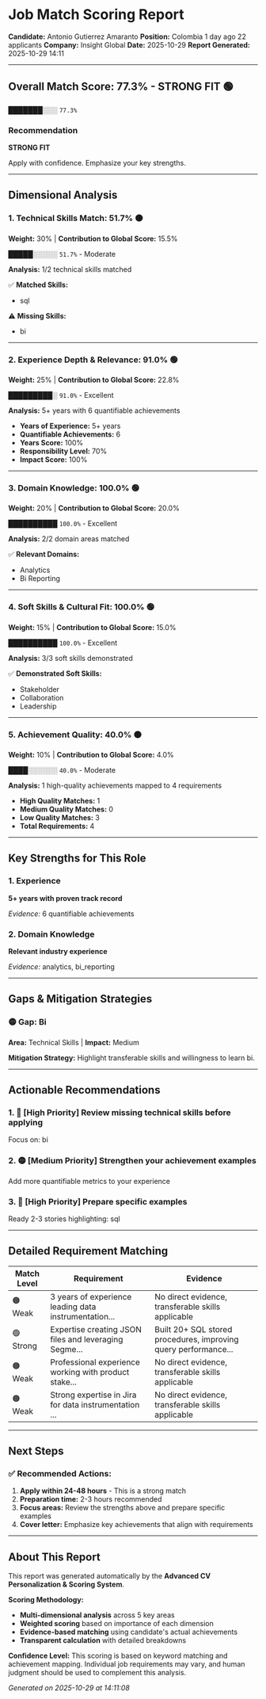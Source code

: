 # Job Match Scoring Report

**Candidate:** Antonio Gutierrez Amaranto
**Position:** Colombia  1 day ago  22 applicants
**Company:** Insight Global
**Date:** 2025-10-29
**Report Generated:** 2025-10-29 14:11

---

## Overall Match Score: 77.3% - STRONG FIT 🟢

**███████░░░** `77.3%`

### Recommendation
**STRONG FIT**

Apply with confidence. Emphasize your key strengths.

---

## Dimensional Analysis

### 1. Technical Skills Match: 51.7% 🟠
**Weight:** 30% | **Contribution to Global Score:** 15.5%

**█████░░░░░** `51.7%` - Moderate

**Analysis:** 1/2 technical skills matched

✅ **Matched Skills:**
- sql

⚠️ **Missing Skills:**
- bi

---

### 2. Experience Depth & Relevance: 91.0% 🟢
**Weight:** 25% | **Contribution to Global Score:** 22.8%

**█████████░** `91.0%` - Excellent

**Analysis:** 5+ years with 6 quantifiable achievements

- **Years of Experience:** 5+ years
- **Quantifiable Achievements:** 6
- **Years Score:** 100%
- **Responsibility Level:** 70%
- **Impact Score:** 100%

---

### 3. Domain Knowledge: 100.0% 🟢
**Weight:** 20% | **Contribution to Global Score:** 20.0%

**██████████** `100.0%` - Excellent

**Analysis:** 2/2 domain areas matched

✅ **Relevant Domains:**
- Analytics
- Bi Reporting

---

### 4. Soft Skills & Cultural Fit: 100.0% 🟢
**Weight:** 15% | **Contribution to Global Score:** 15.0%

**██████████** `100.0%` - Excellent

**Analysis:** 3/3 soft skills demonstrated

✅ **Demonstrated Soft Skills:**
- Stakeholder
- Collaboration
- Leadership

---

### 5. Achievement Quality: 40.0% 🟠
**Weight:** 10% | **Contribution to Global Score:** 4.0%

**████░░░░░░** `40.0%` - Moderate

**Analysis:** 1 high-quality achievements mapped to 4 requirements

- **High Quality Matches:** 1
- **Medium Quality Matches:** 0
- **Low Quality Matches:** 3
- **Total Requirements:** 4

---

## Key Strengths for This Role

### 1. Experience

**5+ years with proven track record**

*Evidence:* 6 quantifiable achievements

### 2. Domain Knowledge

**Relevant industry experience**

*Evidence:* analytics, bi_reporting

---

## Gaps & Mitigation Strategies

### 🟡 Gap: Bi
**Area:** Technical Skills | **Impact:** Medium

**Mitigation Strategy:** Highlight transferable skills and willingness to learn bi.

---

## Actionable Recommendations

### 1. 🔴 [High Priority] Review missing technical skills before applying

Focus on: bi

### 2. 🟡 [Medium Priority] Strengthen your achievement examples

Add more quantifiable metrics to your experience

### 3. 🔴 [High Priority] Prepare specific examples

Ready 2-3 stories highlighting: sql

---

## Detailed Requirement Matching

| Match Level | Requirement | Evidence |
|------------|------------|----------|
| 🟠 Weak | 3 years of experience leading data instrumentation... | No direct evidence, transferable skills applicable |
| 🟢 Strong | Expertise creating JSON files and leveraging Segme... | Built 20+ SQL stored procedures, improving query performance... |
| 🟠 Weak | Professional experience working with product stake... | No direct evidence, transferable skills applicable |
| 🟠 Weak | Strong expertise in Jira for data instrumentation ... | No direct evidence, transferable skills applicable |

---

## Next Steps

### ✅ Recommended Actions:

1. **Apply within 24-48 hours** - This is a strong match
2. **Preparation time:** 2-3 hours recommended
3. **Focus areas:** Review the strengths above and prepare specific examples
4. **Cover letter:** Emphasize key achievements that align with requirements

---

## About This Report

This report was generated automatically by the **Advanced CV Personalization & Scoring System**.

**Scoring Methodology:**
- **Multi-dimensional analysis** across 5 key areas
- **Weighted scoring** based on importance of each dimension
- **Evidence-based matching** using candidate's actual achievements
- **Transparent calculation** with detailed breakdowns

**Confidence Level:** This scoring is based on keyword matching and achievement mapping. 
Individual job requirements may vary, and human judgment should be used to complement this analysis.

*Generated on 2025-10-29 at 14:11:08*
